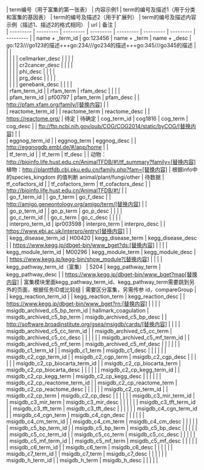 |	term编号（用于富集的第一张表）	|	内容示例1	|	term的编号及描述1（用于分类和富集的基因表）	|	term的编号及描述2（用于扩展列）	|	term的编号及描述内容示例（描述1、描述2的格式相同）	|	url	|	备注	|		
|	           ---------	|	           ---------	|	           ---------	|	           ---------	|	           ---------	|	           ---------	|	           ---------	|	           ---------	|
|	name +    _term_id	|	go:123456	|	name +    _term	|	name +   _desc	|	go:123///go123的描述+++go:234///go234的描述+++go:345///go345的描述	|		|		|		
|		|		|		|	cellmarker_desc	|		|		|		|		
|		|		|		|	cr2cancer_desc	|		|		|		|		
|		|		|		|	phi_desc	|		|		|		|		
|		|		|		|	prg_desc	|		|		|		|		
|		|		|		|	genebank_desc	|		|		|		|		
|	rfam_term_id	|		|	rfam_term	|	rfam_desc	|		|		|		|		
|	pfam_term_id	|	pf00797	|	pfam_term	|	pfam_desc	|		|	http://pfam.xfam.org/family/[替换内容]	|		|		
|	reactome_term_id	|		|	reactome_term	|	reactome_desc	|		|	https://reactome.org/	|	待定	|	待确定	
|	cog_term_id	|	cog1816	|	cog_term	|	cog_desc	|		|	ftp://ftp.ncbi.nih.gov/pub/COG/COG2014/static/byCOG/[替换内容]	|		|		
|	eggnog_term_id	|		|	eggnog_term	|	eggnog_desc	|		|	http://eggnogdb.embl.de/#/app/home	|		|		
|	tf_term_id	|		|	tf_term	|	tf_desc	|		|	动物：http://bioinfo.life.hust.edu.cn/AnimalTFDB/#!/tf_summary?family=[替换内容] 植物：http://planttfdb.cbi.pku.edu.cn/family.php?fam=[替换内容]	|	根据info中的species_kingdom 的值判断  animal/plant/fungi/other	|	待数据	
|	tf_cofactors_id	|		|	tf_cofactors_term	|	tf_cofactors_desc	|		|	http://bioinfo.life.hust.edu.cn/AnimalTFDB/#!/	|		|		
|	go_f_term_id	|		|	go_f_term	|	go_f_desc	|		|	http://amigo.geneontology.org/amigo/term/[替换内容]	|		|		
|	go_p_term_id	|		|	go_p_term	|	go_p_desc	|		|		|		|		
|	go_c_term_id	|		|	go_c_term	|	go_c_desc	|		|		|		|		
|	interpro_term_id	|	ipr003598	|	interpro_term	|	interpro_desc	|		|	https://www.ebi.ac.uk/interpro/entry/[替换内容]	|		|		
|	kegg_disease_term_id	|	H00420	|	kegg_disease_term	|	kegg_disease_desc	|		|	https://www.kegg.jp/dbget-bin/www_bget?ds:[替换内容]	|		|		|
|	kegg_module_term_id	|	M00296	|	kegg_module_term	|	kegg_module_desc	|		|	https://www.kegg.jp/kegg-bin/show_module?[替换内容] 	|		|		|
|	kegg_pathway_term_id（富集）	|	5204	|	kegg_pathway_term	|	kegg_pathway_desc	|		|	https://www.kegg.jp/dbget-bin/www_bget?map[替换内容]	|	富集模块里面kegg_pathway_term_id、kegg_pathway_term需要跳到另外的页面，根据任务ID或比较组	|	需要区分富集，另需传参 id，compareGroup	|
|	kegg_reaction_term_id	|		|	kegg_reaction_term	|	kegg_reaction_desc	|		|	https://www.kegg.jp/dbget-bin/www_bget?rn:[替换内容]	|		|		|
|	msigdb_archived_c5_bp_term_id	|	hallmark_coagulation	|	msigdb_archived_c5_bp_term	|	msigdb_archived_c5_bp_desc	|		|	http://software.broadinstitute.org/gsea/msigdb/cards/[替换内容]	|		|		|
|	msigdb_archived_c5_cc_term_id	|		|	msigdb_archived_c5_cc_term	|	msigdb_archived_c5_cc_desc	|		|		|		|		|
|	msigdb_archived_c5_mf_term_id	|		|	msigdb_archived_c5_mf_term	|	msigdb_archived_c5_mf_desc	|		|		|		|		|
|	msigdb_c1_term_id	|		|	msigdb_c1_term	|	msigdb_c1_desc	|		|		|		|		|
|	msigdb_c2_cgp_term_id	|		|	msigdb_c2_cgp_term	|	msigdb_c2_cgp_desc	|		|		|		|		|
|	msigdb_c2_cp_biocarta_term_id	|		|	msigdb_c2_cp_biocarta_term	|	msigdb_c2_cp_biocarta_desc	|		|		|		|		|
|	msigdb_c2_cp_kegg_term_id	|		|	msigdb_c2_cp_kegg_term	|	msigdb_c2_cp_kegg_desc	|		|		|		|		|
|	msigdb_c2_cp_reactome_term_id	|		|	msigdb_c2_cp_reactome_term	|	msigdb_c2_cp_reactome_desc	|		|		|		|		|
|	msigdb_c2_cp_term_id	|		|	msigdb_c2_cp_term	|	msigdb_c2_cp_desc	|		|		|		|		|
|	msigdb_c3_mir_term_id	|		|	msigdb_c3_mir_term	|	msigdb_c3_mir_desc	|		|		|		|		|
|	msigdb_c3_tft_term_id	|		|	msigdb_c3_tft_term	|	msigdb_c3_tft_desc	|		|		|		|		|
|	msigdb_c4_cgn_term_id	|		|	msigdb_c4_cgn_term	|	msigdb_c4_cgn_desc	|		|		|		|		|
|	msigdb_c4_cm_term_id	|		|	msigdb_c4_cm_term	|	msigdb_c4_cm_desc	|		|		|		|		|
|	msigdb_c5_bp_term_id	|		|	msigdb_c5_bp_term	|	msigdb_c5_bp_desc	|		|		|		|		|
|	msigdb_c5_cc_term_id	|		|	msigdb_c5_cc_term	|	msigdb_c5_cc_desc	|		|		|		|		|
|	msigdb_c5_mf_term_id	|		|	msigdb_c5_mf_term	|	msigdb_c5_mf_desc	|		|		|		|		|
|	msigdb_c6_term_id	|		|	msigdb_c6_term	|	msigdb_c6_desc	|		|		|		|		|
|	msigdb_c7_term_id	|		|	msigdb_c7_term	|	msigdb_c7_desc	|		|		|		|		|
|	msigdb_h_term_id	|		|	msigdb_h_term	|	msigdb_h_desc	|		|		|		|		|
